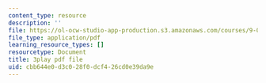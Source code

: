 ```yaml
---
content_type: resource
description: ''
file: https://ol-ocw-studio-app-production.s3.amazonaws.com/courses/9-00sc-introduction-to-psychology-fall-2011/cbb644e0d3c028f0dcf426cd0e39da9e_bihrpOS0qtY.pdf
file_type: application/pdf
learning_resource_types: []
resourcetype: Document
title: 3play pdf file
uid: cbb644e0-d3c0-28f0-dcf4-26cd0e39da9e
---
```

